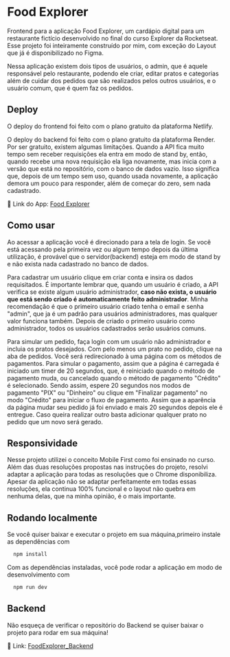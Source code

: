 
# Food Explorer

Frontend para a aplicação Food Explorer, um cardápio digital para um restaurante fictício desenvolvido no final do curso Explorer da Rocketseat. Esse projeto foi inteiramente construído por mim, com exceção do Layout que já é disponibilizado no Figma.

Nessa aplicação existem dois tipos de usuários, o admin, que é aquele responsável pelo restaurante, podendo ele criar, editar pratos e categorias além de cuidar dos pedidos que são realizados pelos outros usuários, e o usuário comum, que é quem faz os pedidos.
## Deploy

O deploy do frontend foi feito com o plano gratuito da plataforma Netlify.

O deploy do backend foi feito com o plano gratuito da plataforma Render. Por ser gratuito, existem algumas limitações. Quando a API fica muito tempo sem receber requisições ela entra em modo de stand by, então, quando recebe uma nova requisição ela liga novamente, mas inicia com a versão que está no repositório, com o banco de dados vazio. Isso significa que, depois de um tempo sem uso, quando usada novamente, a aplicação demora um pouco para responder, além de começar do zero, sem nada cadastrado.


🔗 Link do App: [Food Explorer](http://foodexplorer-app.netlify.app/)


## Como usar
Ao acessar a aplicação você é direcionado para a tela de login. Se você está acessando pela primeira vez ou algum tempo depois da última utilização, é provável que o servidor(backend) esteja em modo de stand by e não exista nada cadastrado no banco de dados.

Para cadastrar um usuário clique em criar conta e insira os dados requisitados. É importante lembrar que, quando um usuário é criado, a API verifica se existe algum usuário administrador, **caso não exista, o usuário que está sendo criado é automaticamente feito administrador**. Minha recomendação é que o primeiro usuário criado tenha o email e senha "admin", que ja é um padrão para usuários administradores, mas qualquer valor funciona também. Depois de criado o primeiro usuário como administrador, todos os usuários cadastrados serão usuários comuns.

Para simular um pedido, faça login com um usuário não administrador e incluia os pratos desejados. Com pelo menos um prato no pedido, clique na aba de pedidos. Você será redirecionado à uma página com os métodos de pagamentos. Para simular o pagamento, assim que a página é carregada é iniciado um timer de 20 segundos, que, é reiniciado quando o método de pagamento muda, ou cancelado quando o método de pagamento "Crédito" é selecionado. Sendo assim, espere 20 segundos nos modos de pagamento "PIX" ou "Dinheiro" ou clique em "Finalizar pagamento" no modo "Crédito" para iniciar o fluxo de pagamento. Assim que a aparência da página mudar seu pedido já foi enviado e mais 20 segundos depois ele é entregue. Caso queira realizar outro basta adicionar qualquer prato no pedido que um novo será gerado.

## Responsividade

Nesse projeto utilizei o conceito Mobile First como foi ensinado no curso. Além das duas resoluções propostas nas instruções do projeto, resolvi adaptar a aplicação para todas as resoluções que o Chrome disponibiliza. Apesar da aplicação não se adaptar perfeitamente em todas essas resoluções, ela continua 100% funcional e o layout não quebra em nenhuma delas, que na minha opinião, é o mais importante.

## Rodando localmente

Se você quiser baixar e executar o projeto em sua máquina,primeiro instale as dependências com
```bash
  npm install
```

Com as dependências instaladas, você pode rodar a aplicação em modo de desenvolvimento com

```bash
  npm run dev
```
## Backend

Não esqueça de verificar o repositório do Backend se quiser baixar o projeto para rodar em sua máquina!

🔗 Link: [FoodExplorer_Backend](https://github.com/sogbog/FoodExplorer_Backend)
